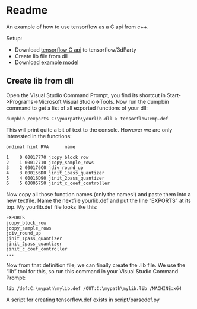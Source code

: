 # Readme

An example of how to use tensorflow as a C api from c++.

Setup:
* Download [tensorflow C api](https://www.tensorflow.org/install/lang_c)  to tensorflow/3dParty
* Create lib file from dll
* Download [example model](https://storage.googleapis.com/download.tensorflow.org/models/inception5h.zip)


## Create lib from dll

Open the Visual Studio Command Prompt, you find its shortcut in Start->Programs->Microsoft Visual Studio->Tools. Now run the dumpbin command to get a list of all exported functions of your dll:

```
dumpbin /exports C:\yourpath\yourlib.dll > tensorflowTemp.def
```

This will print quite a bit of text to the console. However we are only interested in the functions:

```
ordinal hint RVA      name

1    0 00017770 jcopy_block_row
2    1 00017710 jcopy_sample_rows
3    2 000176C0 jdiv_round_up
4    3 000156D0 jinit_1pass_quantizer
5    4 00016D90 jinit_2pass_quantizer
6    5 00005750 jinit_c_coef_controller
```

Now copy all those function names (only the names!) and paste them into a new textfile. Name the nextfile yourlib.def and put the line “EXPORTS” at its top. My yourlib.def file looks like this:

```
EXPORTS
jcopy_block_row
jcopy_sample_rows
jdiv_round_up
jinit_1pass_quantizer
jinit_2pass_quantizer
jinit_c_coef_controller
...
```

Now from that definition file, we can finally create the .lib file. We use the “lib” tool for this, so run this command in your Visual Studio Command Prompt:

```
lib /def:C:\mypath\mylib.def /OUT:C:\mypath\mylib.lib /MACHINE:x64
```

A script for creating tensorflow.def exists in script/parsedef.py
